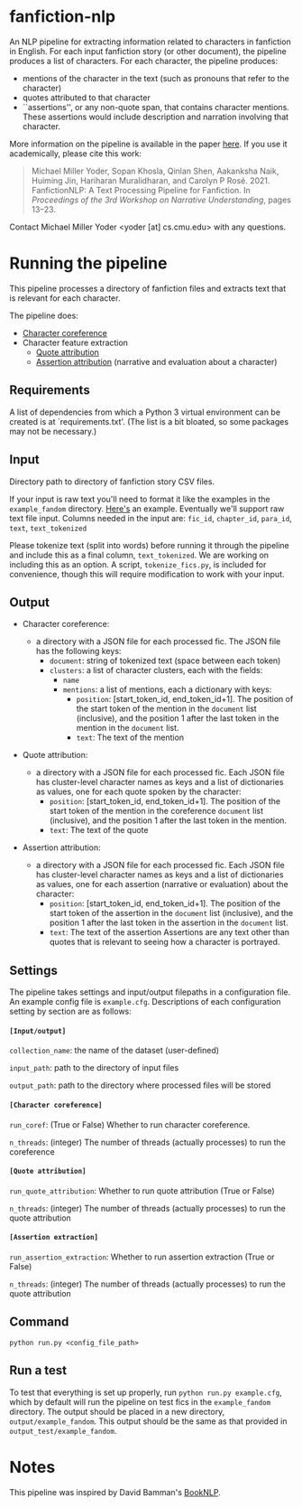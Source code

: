 # fanfiction-nlp
An NLP pipeline for extracting information related to characters in fanfiction in English.
For each input fanfiction story (or other document), the pipeline produces a list of characters.
For each character, the pipeline produces:
* mentions of the character in the text (such as pronouns that refer to the character)
* quotes attributed to that character
* ``assertions'', or any non-quote span, that contains character mentions. These assertions would include description and narration involving that character.

More information on the pipeline is available in the paper [here](https://www.aclweb.org/anthology/2021.nuse-1.2.pdf).
If you use it academically, please cite this work:
> Michael Miller Yoder, Sopan Khosla, Qinlan Shen, Aakanksha Naik, Huiming Jin, Hariharan Muralidharan, and Carolyn P Rosé. 
> 2021. 
> FanfictionNLP: A Text Processing Pipeline for Fanfiction. 
> In *Proceedings of the 3rd Workshop on Narrative Understanding*, pages 13–23.

Contact Michael Miller Yoder <yoder [at] cs.cmu.edu> with any questions.

# Running the pipeline
This pipeline processes a directory of fanfiction files and extracts
 text that is relevant for each character.
 
The pipeline does:
* [Character coreference](char_coref)
* Character feature extraction
	* [Quote attribution](quote_attribution)
	* [Assertion attribution](assertion_extraction) (narrative and evaluation about a character)

## Requirements
A list of dependencies from which a Python 3 virtual environment can be created is at `requirements.txt'.
(The list is a bit bloated, so some packages may not be necessary.)

## Input 
Directory path to directory of fanfiction story CSV files. 

If your input is raw text you'll need to format it like the examples in the `example_fandom` directory. [Here's](https://github.com/michaelmilleryoder/fanfiction-nlp/blob/master/example_fandom/10118594_0004.csv) an example. Eventually we'll support raw text file input.
Columns needed in the input are:
`fic_id`, `chapter_id`, `para_id`, `text`, `text_tokenized`


Please tokenize text (split into words) before running it through the pipeline and include this as a final column, `text_tokenized`. We are working on including this as an option.
A script, `tokenize_fics.py`, is included for convenience, though this will require modification to work with your input.

## Output 
* Character coreference: 
	* a directory with a JSON file for each processed fic. The JSON file has the following keys:
		* `document`: string of tokenized text (space between each token)
		* `clusters`: a list of character clusters, each with the fields:
			* `name`
			* `mentions`: a list of mentions, each a dictionary with keys:
				* `position`: [start_token_id, end_token_id+1]. The position of the start token of the mention in the `document` list (inclusive), and the position 1 after the last token in the mention in the `document` list.
				* `text`: The text of the mention
	<!-- * a directory where fics (fanfiction stories) are stored with character mentions surrounded by cluster-level coreference names in XML tags, like this: "\<character name="hermione"\>she\</character\> and \<character name="harry"\>harry\</character\> walked through the woods".-->
	<!--* a directory with files with cluster-level character names for each processed fic, one per line.-->

* Quote attribution: 
	* a directory with a JSON file for each processed fic. Each JSON file has cluster-level character names as keys and a list of dictionaries as values, one for each quote spoken by the character:
		* `position`: [start_token_id, end_token_id+1]. The position of the start token of the mention in the coreference `document` list (inclusive), and the position 1 after the last token in the mention.
		* `text`: The text of the quote
		<!--* `chapter`-->
		<!--* `paragraph`-->

* Assertion attribution: 
	* a directory with a JSON file for each processed fic. Each JSON file has cluster-level character names as keys and a list of dictionaries as values, one for each assertion (narrative or evaluation) about the character:
		* `position`: [start_token_id, end_token_id+1]. The position of the start token of the assertion in the `document` list (inclusive), and the position 1 after the last token in the assertion in the `document` list.
		* `text`: The text of the assertion
Assertions are any text other than quotes that is relevant to seeing how a character is portrayed.

## Settings
The pipeline takes settings and input/output filepaths in a configuration file. An example config file is `example.cfg`. Descriptions of each configuration setting by section are as follows:

#### `[Input/output]`

`collection_name`: the name of the dataset (user-defined)

`input_path`: path to the directory of input files

`output_path`: path to the directory where processed files will be stored


#### `[Character coreference]`

`run_coref`: (True or False) Whether to run character coreference.

`n_threads`: (integer) The number of threads (actually processes) to run the coreference


#### `[Quote attribution]`

`run_quote_attribution`: Whether to run quote attribution (True or False)

`n_threads`: (integer) The number of threads (actually processes) to run the quote attribution


#### `[Assertion extraction]`

`run_assertion_extraction`: Whether to run assertion extraction (True or False)

`n_threads`: (integer) The number of threads (actually processes) to run the quote attribution


## Command
`python run.py <config_file_path>`

## Run a test
To test that everything is set up properly, run `python run.py example.cfg`, which by default will run the pipeline on test fics in the `example_fandom` directory.
The output should be placed in a new directory, `output/example_fandom`. This output should be the same as that provided in `output_test/example_fandom`.

# Notes
This pipeline was inspired by David Bamman's [BookNLP](https://github.com/dbamman/book-nlp).
